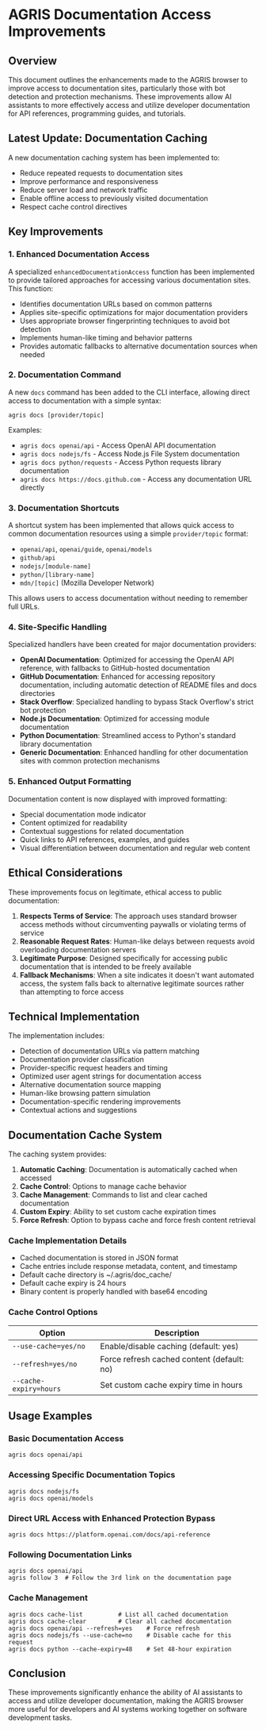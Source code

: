 # AGRIS Documentation Access Improvements

## Overview

This document outlines the enhancements made to the AGRIS browser to improve access to documentation sites, particularly those with bot detection and protection mechanisms. These improvements allow AI assistants to more effectively access and utilize developer documentation for API references, programming guides, and tutorials.

## Latest Update: Documentation Caching

A new documentation caching system has been implemented to:
- Reduce repeated requests to documentation sites
- Improve performance and responsiveness
- Reduce server load and network traffic
- Enable offline access to previously visited documentation
- Respect cache control directives

## Key Improvements

### 1. Enhanced Documentation Access

A specialized `enhancedDocumentationAccess` function has been implemented to provide tailored approaches for accessing various documentation sites. This function:

- Identifies documentation URLs based on common patterns
- Applies site-specific optimizations for major documentation providers
- Uses appropriate browser fingerprinting techniques to avoid bot detection
- Implements human-like timing and behavior patterns
- Provides automatic fallbacks to alternative documentation sources when needed

### 2. Documentation Command

A new `docs` command has been added to the CLI interface, allowing direct access to documentation with a simple syntax:

```
agris docs [provider/topic]
```

Examples:
- `agris docs openai/api` - Access OpenAI API documentation
- `agris docs nodejs/fs` - Access Node.js File System documentation
- `agris docs python/requests` - Access Python requests library documentation
- `agris docs https://docs.github.com` - Access any documentation URL directly

### 3. Documentation Shortcuts

A shortcut system has been implemented that allows quick access to common documentation resources using a simple `provider/topic` format:

- `openai/api`, `openai/guide`, `openai/models`
- `github/api`
- `nodejs/[module-name]`
- `python/[library-name]`
- `mdn/[topic]` (Mozilla Developer Network)

This allows users to access documentation without needing to remember full URLs.

### 4. Site-Specific Handling

Specialized handlers have been created for major documentation providers:

- **OpenAI Documentation**: Optimized for accessing the OpenAI API reference, with fallbacks to GitHub-hosted documentation
- **GitHub Documentation**: Enhanced for accessing repository documentation, including automatic detection of README files and docs directories
- **Stack Overflow**: Specialized handling to bypass Stack Overflow's strict bot protection
- **Node.js Documentation**: Optimized for accessing module documentation
- **Python Documentation**: Streamlined access to Python's standard library documentation
- **Generic Documentation**: Enhanced handling for other documentation sites with common protection mechanisms

### 5. Enhanced Output Formatting

Documentation content is now displayed with improved formatting:

- Special documentation mode indicator
- Content optimized for readability
- Contextual suggestions for related documentation
- Quick links to API references, examples, and guides
- Visual differentiation between documentation and regular web content

## Ethical Considerations

These improvements focus on legitimate, ethical access to public documentation:

1. **Respects Terms of Service**: The approach uses standard browser access methods without circumventing paywalls or violating terms of service
2. **Reasonable Request Rates**: Human-like delays between requests avoid overloading documentation servers
3. **Legitimate Purpose**: Designed specifically for accessing public documentation that is intended to be freely available
4. **Fallback Mechanisms**: When a site indicates it doesn't want automated access, the system falls back to alternative legitimate sources rather than attempting to force access

## Technical Implementation

The implementation includes:

- Detection of documentation URLs via pattern matching
- Documentation provider classification
- Provider-specific request headers and timing
- Optimized user agent strings for documentation access
- Alternative documentation source mapping
- Human-like browsing pattern simulation
- Documentation-specific rendering improvements
- Contextual actions and suggestions

## Documentation Cache System

The caching system provides:

1. **Automatic Caching**: Documentation is automatically cached when accessed
2. **Cache Control**: Options to manage cache behavior
3. **Cache Management**: Commands to list and clear cached documentation
4. **Custom Expiry**: Ability to set custom cache expiration times
5. **Force Refresh**: Option to bypass cache and force fresh content retrieval

### Cache Implementation Details

- Cached documentation is stored in JSON format
- Cache entries include response metadata, content, and timestamp
- Default cache directory is ~/.agris/doc_cache/
- Default cache expiry is 24 hours
- Binary content is properly handled with base64 encoding

### Cache Control Options

| Option | Description |
|--------|-------------|
| `--use-cache=yes/no` | Enable/disable caching (default: yes) |
| `--refresh=yes/no` | Force refresh cached content (default: no) |
| `--cache-expiry=hours` | Set custom cache expiry time in hours |

## Usage Examples

### Basic Documentation Access
```
agris docs openai/api
```

### Accessing Specific Documentation Topics
```
agris docs nodejs/fs
agris docs openai/models
```

### Direct URL Access with Enhanced Protection Bypass
```
agris docs https://platform.openai.com/docs/api-reference
```

### Following Documentation Links
```
agris docs openai/api
agris follow 3  # Follow the 3rd link on the documentation page
```

### Cache Management
```
agris docs cache-list          # List all cached documentation
agris docs cache-clear         # Clear all cached documentation
agris docs openai/api --refresh=yes    # Force refresh
agris docs nodejs/fs --use-cache=no    # Disable cache for this request
agris docs python --cache-expiry=48    # Set 48-hour expiration
```

## Conclusion

These improvements significantly enhance the ability of AI assistants to access and utilize developer documentation, making the AGRIS browser more useful for developers and AI systems working together on software development tasks.
